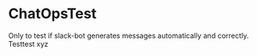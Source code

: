 # ChatOpsTest
Only to test if slack-bot generates messages automatically and correctly.
Testtest
xyz

